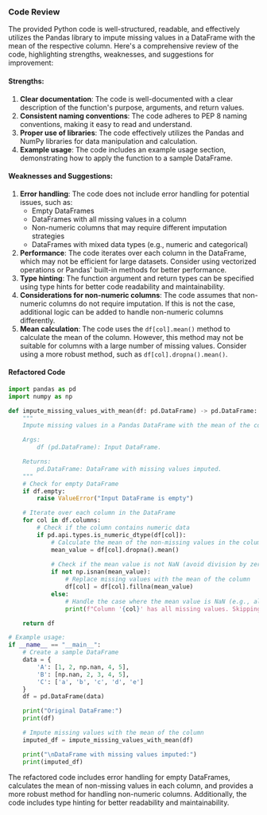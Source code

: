 ### Code Review

The provided Python code is well-structured, readable, and effectively utilizes the Pandas library to impute missing values in a DataFrame with the mean of the respective column. Here's a comprehensive review of the code, highlighting strengths, weaknesses, and suggestions for improvement:

#### Strengths:

1. **Clear documentation**: The code is well-documented with a clear description of the function's purpose, arguments, and return values.
2. **Consistent naming conventions**: The code adheres to PEP 8 naming conventions, making it easy to read and understand.
3. **Proper use of libraries**: The code effectively utilizes the Pandas and NumPy libraries for data manipulation and calculation.
4. **Example usage**: The code includes an example usage section, demonstrating how to apply the function to a sample DataFrame.

#### Weaknesses and Suggestions:

1. **Error handling**: The code does not include error handling for potential issues, such as:
	* Empty DataFrames
	* DataFrames with all missing values in a column
	* Non-numeric columns that may require different imputation strategies
	* DataFrames with mixed data types (e.g., numeric and categorical)
2. **Performance**: The code iterates over each column in the DataFrame, which may not be efficient for large datasets. Consider using vectorized operations or Pandas' built-in methods for better performance.
3. **Type hinting**: The function argument and return types can be specified using type hints for better code readability and maintainability.
4. **Considerations for non-numeric columns**: The code assumes that non-numeric columns do not require imputation. If this is not the case, additional logic can be added to handle non-numeric columns differently.
5. **Mean calculation**: The code uses the `df[col].mean()` method to calculate the mean of the column. However, this method may not be suitable for columns with a large number of missing values. Consider using a more robust method, such as `df[col].dropna().mean()`.

#### Refactored Code

```python
import pandas as pd
import numpy as np

def impute_missing_values_with_mean(df: pd.DataFrame) -> pd.DataFrame:
    """
    Impute missing values in a Pandas DataFrame with the mean of the column.

    Args:
        df (pd.DataFrame): Input DataFrame.

    Returns:
        pd.DataFrame: DataFrame with missing values imputed.
    """
    # Check for empty DataFrame
    if df.empty:
        raise ValueError("Input DataFrame is empty")

    # Iterate over each column in the DataFrame
    for col in df.columns:
        # Check if the column contains numeric data
        if pd.api.types.is_numeric_dtype(df[col]):
            # Calculate the mean of the non-missing values in the column
            mean_value = df[col].dropna().mean()
            
            # Check if the mean value is not NaN (avoid division by zero)
            if not np.isnan(mean_value):
                # Replace missing values with the mean of the column
                df[col] = df[col].fillna(mean_value)
            else:
                # Handle the case where the mean value is NaN (e.g., all missing values)
                print(f"Column '{col}' has all missing values. Skipping imputation.")

    return df

# Example usage:
if __name__ == "__main__":
    # Create a sample DataFrame
    data = {
        'A': [1, 2, np.nan, 4, 5],
        'B': [np.nan, 2, 3, 4, 5],
        'C': ['a', 'b', 'c', 'd', 'e']
    }
    df = pd.DataFrame(data)

    print("Original DataFrame:")
    print(df)

    # Impute missing values with the mean of the column
    imputed_df = impute_missing_values_with_mean(df)

    print("\nDataFrame with missing values imputed:")
    print(imputed_df)
```

The refactored code includes error handling for empty DataFrames, calculates the mean of non-missing values in each column, and provides a more robust method for handling non-numeric columns. Additionally, the code includes type hinting for better readability and maintainability.